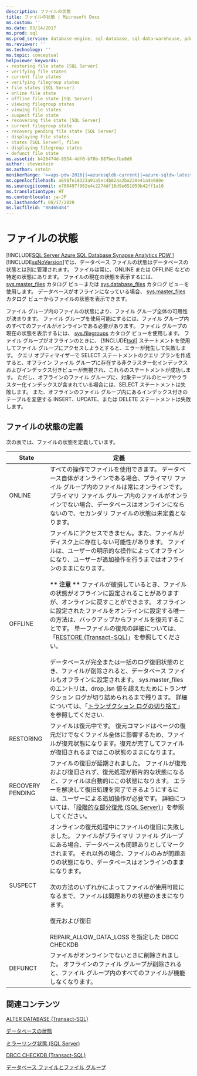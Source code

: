 ```yaml
---
description: ファイルの状態
title: ファイルの状態 | Microsoft Docs
ms.custom: ''
ms.date: 03/14/2017
ms.prod: sql
ms.prod_service: database-engine, sql-database, sql-data-warehouse, pdw
ms.reviewer: ''
ms.technology: ''
ms.topic: conceptual
helpviewer_keywords:
- restoring file state [SQL Server]
- verifying file states
- current file states
- verifying filegroup states
- file states [SQL Server]
- online file state
- offline file state [SQL Server]
- viewing filegroup states
- viewing file states
- suspect file state
- recovering file state [SQL Server]
- current filegroup state
- recovery pending file state [SQL Server]
- displaying file states
- states [SQL Server], files
- displaying filegroup states
- defunct file state
ms.assetid: b426474d-8954-4df0-b78b-887becfbe8d6
author: stevestein
ms.author: sstein
monikerRange: '>=aps-pdw-2016||=azuresqldb-current||=azure-sqldw-latest||>=sql-server-2016||=sqlallproducts-allversions||>=sql-server-linux-2017||=azuresqldb-mi-current'
ms.openlocfilehash: a698fe18323a91a5ec4b82aa2ba220e41a4e680e
ms.sourcegitcommit: e700497f962e4c2274df16d9e651059b42ff1a10
ms.translationtype: HT
ms.contentlocale: ja-JP
ms.lasthandoff: 08/17/2020
ms.locfileid: "88465484"
---
```

# <a name="file-states"></a>ファイルの状態
[!INCLUDE[SQL Server Azure SQL Database Synapse Analytics PDW ](../../includes/applies-to-version/sql-asdb-asdbmi-asa-pdw.md)]
  [!INCLUDE[ssNoVersion](../../includes/ssnoversion-md.md)]では、データベース ファイルの状態はデータベースの状態とは別に管理されます。 ファイルは常に、ONLINE または OFFLINE などの特定の状態にあります。 ファイルの現在の状態を表示するには、 [sys.master_files](../../relational-databases/system-catalog-views/sys-master-files-transact-sql.md) カタログ ビューまたは [sys.database_files](../../relational-databases/system-catalog-views/sys-database-files-transact-sql.md) カタログ ビューを使用します。 データベースがオフラインになっている場合、 [sys.master_files](../../relational-databases/system-catalog-views/sys-master-files-transact-sql.md) カタログ ビューからファイルの状態を表示できます。  
  
 ファイル グループ内のファイルの状態により、ファイル グループ全体の可用性が決まります。 ファイル グループを使用可能にするには、ファイル グループ内のすべてのファイルがオンラインである必要があります。 ファイル グループの現在の状態を表示するには、 [sys.filegroups](../../relational-databases/system-catalog-views/sys-filegroups-transact-sql.md) カタログ ビューを使用します。 ファイル グループがオフラインのときに、 [!INCLUDE[tsql](../../includes/tsql-md.md)] ステートメントを使用してファイル グループにアクセスしようとすると、エラーが発生して失敗します。 クエリ オプティマイザーで SELECT ステートメントのクエリ プランを作成すると、オフライン ファイル グループに存在する非クラスター化インデックスおよびインデックス付きビューが無視され、これらのステートメントが成功します。 ただし、オフラインのファイル グループに、対象テーブルのヒープやクラスター化インデックスが含まれている場合には、SELECT ステートメントは失敗します。 また、オフラインのファイル グループ内にあるインデックス付きのテーブルを変更する INSERT、UPDATE、または DELETE ステートメントは失敗します。  
  
## <a name="file-state-definitions"></a>ファイルの状態の定義  
 次の表では、ファイルの状態を定義しています。  
  
|State|定義|  
|-----------|----------------|  
|ONLINE|すべての操作でファイルを使用できます。 データベース自体がオンラインである場合、プライマリ ファイル グループ内のファイルは常にオンラインです。 プライマリ ファイル グループ内のファイルがオンラインでない場合、データベースはオンラインにならないので、セカンダリ ファイルの状態は未定義となります。|  
|OFFLINE|ファイルにアクセスできません。また、ファイルがディスク上に存在しない可能性があります。 ファイルは、ユーザーの明示的な操作によってオフラインになり、ユーザーが追加操作を行うまではオフラインのままになります。<br /><br /> **\*\* 注意 \*\*** ファイルが破損しているとき、ファイルの状態がオフラインに設定されることがありますが、オンラインに戻すことができます。 オフラインに設定されたファイルをオンラインに設定する唯一の方法は、バックアップからファイルを復元することです。 単一ファイルの復元の詳細については、「[RESTORE &#40;Transact-SQL&#41;](../../t-sql/statements/restore-statements-transact-sql.md)」を参照してください。 <br /><br /> データベースが完全または一括のログ復旧状態のとき、ファイルが削除されると、データベース ファイルもオフラインに設定されます。 sys.master_files のエントリは、drop_lsn 値を超えたためにトランザクション ログが切り詰められるまで残ります。 詳細については、「[トランザクション ログの切り捨て](../../relational-databases/logs/the-transaction-log-sql-server.md#Truncation)」を参照してください. |  
|RESTORING|ファイルは復元中です。 復元コマンドはページの復元だけでなくファイル全体に影響するため、ファイルが復元状態になります。復元が完了してファイルが復旧されるまではこの状態のままになります。|  
|RECOVERY PENDING|ファイルの復旧が延期されました。 ファイルが復元および復旧されず、復元処理が断片的な状態になると、ファイルは自動的にこの状態になります。 エラーを解決して復旧処理を完了できるようにするには、ユーザーによる追加操作が必要です。 詳細については、「[段階的な部分復元 &#40;SQL Server&#41;](../../relational-databases/backup-restore/piecemeal-restores-sql-server.md)」を参照してください。|  
|SUSPECT|オンラインの復元処理中にファイルの復旧に失敗しました。 ファイルがプライマリ ファイル グループにある場合、データベースも問題ありとしてマークされます。 それ以外の場合、ファイルのみが問題ありの状態になり、データベースはオンラインのままになります。<br /><br /> 次の方法のいずれかによってファイルが使用可能になるまで、ファイルは問題ありの状態のままになります。<br /><br /> 復元および復旧<br /><br /> REPAIR_ALLOW_DATA_LOSS を指定した DBCC CHECKDB|  
|DEFUNCT|ファイルがオンラインでないときに削除されました。 オフラインのファイル グループが削除されると、ファイル グループ内のすべてのファイルが機能しなくなります。|  
  
## <a name="related-content"></a>関連コンテンツ  
 [ALTER DATABASE &#40;Transact-SQL&#41;](../../t-sql/statements/alter-database-transact-sql.md)  
  
 [データベースの状態](../../relational-databases/databases/database-states.md)  
  
 [ミラーリング状態 &#40;SQL Server&#41;](../../database-engine/database-mirroring/mirroring-states-sql-server.md)  
  
 [DBCC CHECKDB &#40;Transact-SQL&#41;](../../t-sql/database-console-commands/dbcc-checkdb-transact-sql.md)  
  
 [データベース ファイルとファイル グループ](../../relational-databases/databases/database-files-and-filegroups.md)  
